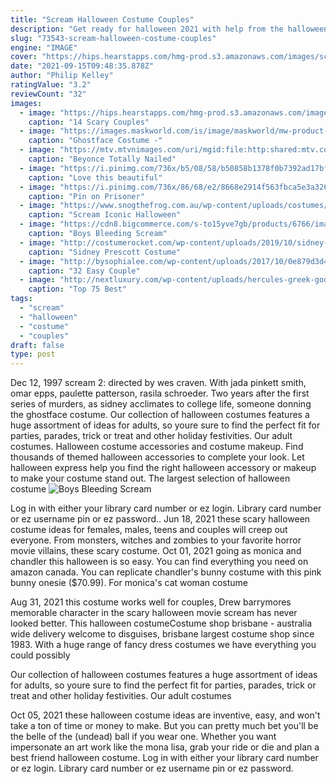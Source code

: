 ```yaml
---
title: "Scream Halloween Costume Couples"
description: "Get ready for halloween 2021 with help from the halloween fancy dress experts smiffys! have fun on the scariest night of the year and dress up in our ever-expanding selection of halloween costumes available for men, women and children.Choose from a huge range of halloween"
slug: "73543-scream-halloween-costume-couples"
engine: "IMAGE"
cover: "https://hips.hearstapps.com/hmg-prod.s3.amazonaws.com/images/scary-couples-costumes-clowns-1565647749.jpg?crop=0.668xw:1.00xh;0.160xw,0&resize=640:*"
date: "2021-09-15T09:48:35.878Z"
author: "Philip Kelley"
ratingValue: "3.2"
reviewCount: "32"
images:
  - image: "https://hips.hearstapps.com/hmg-prod.s3.amazonaws.com/images/scary-couples-costumes-clowns-1565647749.jpg?crop=0.668xw:1.00xh;0.160xw,0&resize=640:*"
    caption: "14 Scary Couples"
  - image: "https://images.maskworld.com/is/image/maskworld/mw-product-zoom/ghostface-costume--mw-113833-1.jpg"
    caption: "Ghostface Costume -"
  - image: "https://mtv.mtvnimages.com/uri/mgid:file:http:shared:mtv.com/news/wp-content/uploads/2014/10/jay-z-halloween-1414766770.jpg?quality=.8&height=1155&width=800"
    caption: "Beyonce Totally Nailed"
  - image: "https://i.pinimg.com/736x/b5/08/58/b50858b1378f0b7392ad17bf5526447f.jpg"
    caption: "Love this beautiful"
  - image: "https://i.pinimg.com/736x/86/68/e2/8668e2914f563fbca5e3a3265bba6322--chanel-oberlin-chanel-style.jpg"
    caption: "Pin on Prisoner"
  - image: "https://www.snogthefrog.com.au/wp-content/uploads/costumes/Scream-90s-Horror-Halloween-Couple-Costume.jpg"
    caption: "Scream Iconic Halloween"
  - image: "https://cdn8.bigcommerce.com/s-to15yve7gb/products/6766/images/7034/FW8774__01977.1526931330.500.750.jpg?c=2"
    caption: "Boys Bleeding Scream"
  - image: "http://costumerocket.com/wp-content/uploads/2019/10/sidney-prescott-costume.jpg"
    caption: "Sidney Prescott Costume"
  - image: "http://bysophialee.com/wp-content/uploads/2017/10/0e879d3d4c7dd49785c3d1603503166b.jpg"
    caption: "32 Easy Couple"
  - image: "http://nextluxury.com/wp-content/uploads/hercules-greek-god-best-mens-halloween-costumes.jpg"
    caption: "Top 75 Best"
tags:
  - "scream"
  - "halloween"
  - "costume"
  - "couples"
draft: false
type: post
---
```


Dec 12, 1997 scream 2: directed by wes craven. With jada pinkett smith, omar epps, paulette patterson, rasila schroeder. Two years after the first series of murders, as sidney acclimates to college life, someone donning the ghostface costume. Our collection of halloween costumes features a huge assortment of ideas for adults, so youre sure to find the perfect fit for parties, parades, trick or treat and other holiday festivities. Our adult costumes. Halloween costume accessories and costume makeup. Find thousands of themed halloween accessories to complete your look. Let halloween express help you find the right halloween accessory or makeup to make your costume stand out. The largest selection of halloween costume
![Boys Bleeding Scream](https://cdn8.bigcommerce.com/s-to15yve7gb/products/6766/images/7034/FW8774__01977.1526931330.500.750.jpg?c=2 "Boys Bleeding Scream")

Log in with either your library card number or ez login. Library card number or ez username pin or ez password.. Jun 18, 2021 these scary halloween costume ideas for females, males, teens and couples will creep out everyone. From monsters, witches and zombies to your favorite horror movie villains, these scary costume. Oct 01, 2021 going as monica and chandler this halloween is so easy. You can find everything you need on amazon canada. You can replicate chandler&#39;s bunny costume with this pink bunny onesie ($70.99). For monica&#39;s cat woman costume
<!--inArticleAds-->

<!--galleryOne-->

Aug 31, 2021 this costume works well for couples,  Drew barrymores memorable character in the scary halloween movie scream has never looked better. This halloween costumeCostume shop brisbane - australia wide delivery welcome to disguises, brisbane largest costume shop since 1983. With a huge range of fancy dress costumes we have everything you could possibly
<!--inArticleAds-->

<!--galleryTwo-->

Our collection of halloween costumes features a huge assortment of ideas for adults, so youre sure to find the perfect fit for parties, parades, trick or treat and other holiday festivities. Our adult costumes
<!--galleryThree-->

Oct 05, 2021 these halloween costume ideas are inventive, easy, and won't take a ton of time or money to make. But you can pretty much bet you'll be the belle of the (undead) ball if you wear one. Whether you want impersonate an art work like the mona lisa, grab your ride or die and plan a best friend halloween costume. Log in with either your library card number or ez login. Library card number or ez username pin or ez password.